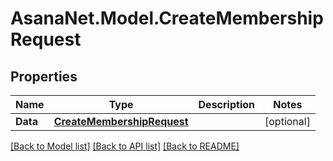 # AsanaNet.Model.CreateMembershipRequest

## Properties

Name | Type | Description | Notes
------------ | ------------- | ------------- | -------------
**Data** | [**CreateMembershipRequest**](CreateMembershipRequest.md) |  | [optional] 

[[Back to Model list]](../README.md#documentation-for-models) [[Back to API list]](../README.md#documentation-for-api-endpoints) [[Back to README]](../README.md)

